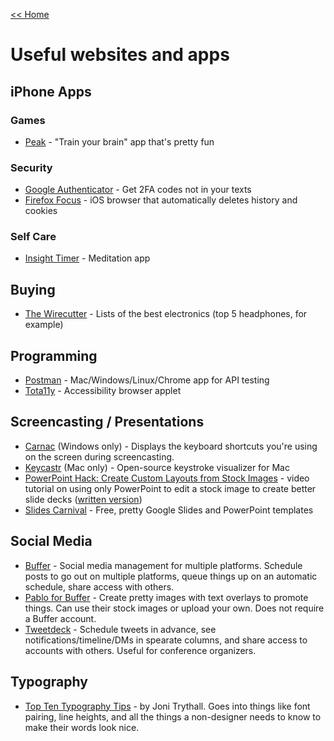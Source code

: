 [<< Home](../README.md)

# Useful websites and apps

## iPhone Apps
### Games
- [Peak](https://itunes.apple.com/us/app/peak-brain-training/id806223188?mt=8) - "Train your brain" app that's pretty fun

### Security
- [Google Authenticator](https://itunes.apple.com/us/app/google-authenticator/id388497605?mt=8) - Get 2FA codes not in your texts
- [Firefox Focus](https://itunes.apple.com/app/id1055677337?mt=8) - iOS browser that automatically deletes history and cookies

### Self Care
- [Insight Timer](https://insighttimer.com/) - Meditation app

## Buying
- [The Wirecutter](http://thewirecutter.com/) - Lists of the best electronics (top 5 headphones, for example)

## Programming
- [Postman](https://www.getpostman.com/) - Mac/Windows/Linux/Chrome app for API testing 
- [Tota11y](https://khan.github.io/tota11y/) - Accessibility browser applet

## Screencasting / Presentations 
- [Carnac](http://carnackeys.com/) (Windows only) - Displays the keyboard shortcuts you're using on the screen during screencasting.
- [Keycastr](https://github.com/sdeken/keycastr) (Mac only) - Open-source keystroke visualizer for Mac
- [PowerPoint Hack: Create Custom Layouts from Stock Images](https://www.youtube.com/watch?v=8qq_sfYr7D0&feature=youtu.be) - video tutorial on using only PowerPoint to edit a stock image to create better slide decks ([written version](http://blogs.articulate.com/rapid-elearning/heres-a-simple-powerpoint-hack-to-help-with-course-design/))
- [Slides Carnival](http://www.slidescarnival.com/) - Free, pretty Google Slides and PowerPoint templates 

## Social Media
- [Buffer](https://buffer.com/) - Social media management for multiple platforms. Schedule posts to go out on multiple platforms, queue things up on an automatic schedule, share access with others. 
- [Pablo for Buffer](pablo.buffer.com/) - Create pretty images with text overlays to promote things. Can use their stock images or upload your own. Does not require a Buffer account. 
- [Tweetdeck](https://tweetdeck.twitter.com/) - Schedule tweets in advance, see notifications/timeline/DMs in spearate columns, and share access to accounts with others. Useful for conference organizers. 

## Typography
- [Top Ten Typography Tips](http://www.toptentypography.tips/) - by Joni Trythall. Goes into things like font pairing, line heights, and all the things a non-designer needs to know to make their words look nice. 
